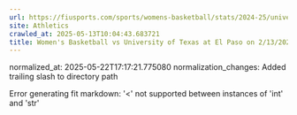 ```yaml
---
url: https://fiusports.com/sports/womens-basketball/stats/2024-25/university-of-texas-at-el-paso/boxscore/12641/
site: Athletics
crawled_at: 2025-05-13T10:04:43.683721
title: Women's Basketball vs University of Texas at El Paso on 2/13/2025 - Box Score - FIU Athletics
---
```

normalized_at: 2025-05-22T17:17:21.775080
normalization_changes: Added trailing slash to directory path

Error generating fit markdown: '<' not supported between instances of 'int' and 'str'
